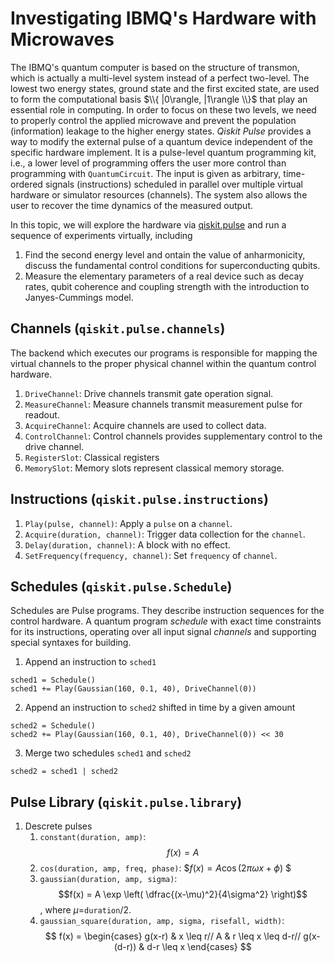 # Investigating IBMQ's Hardware with Microwaves
The IBMQ's quantum computer is based on the structure of transmon, which is actually a multi-level system instead of a perfect two-level.
The lowest two energy states, ground state and the first excited state, are used to form the computational basis $\\{ |0\rangle, |1\rangle \\}$ that play an essential role in computing.
In order to focus on these two levels, we need to properly control the applied microwave and prevent the population (information) leakage to the higher energy states.
*Qiskit Pulse* provides a way to modify the external pulse of a quantum device independent of the specific hardware implement.
It is a pulse-level quantum programming kit, i.e., a lower level of programming offers the user more control than programming with `QuantumCircuit`.
The input is given as arbitrary, time-ordered signals (instructions) scheduled in parallel over multiple virtual hardware or simulator resources (channels). 
The system also allows the user to recover the time dynamics of the measured output.

In this topic, we will explore the hardware via [qiskit.pulse](https://qiskit.org/documentation/apidoc/pulse.html) and run a sequence of experiments virtually, including
1. Find the second energy level and ontain the value of anharmonicity, discuss the fundamental control conditions for superconducting qubits.
2. Measure the elementary parameters of a real device such as decay rates, qubit coherence and coupling strength with the introduction to Janyes-Cummings model.

## Channels (`qiskit.pulse.channels`)
The backend which executes our programs is responsible for mapping the virtual channels to the proper physical channel within the quantum control hardware.
1. `DriveChannel`: Drive channels transmit gate operation signal.
2. `MeasureChannel`: Measure channels transmit measurement pulse for readout.
3. `AcquireChannel`: Acquire channels are used to collect data.
4. `ControlChannel`: Control channels provides supplementary control to the drive channel.
5. `RegisterSlot`: Classical registers
6. `MemorySlot`: Memory slots represent classical memory storage.


## Instructions (`qiskit.pulse.instructions`)
1. `Play(pulse, channel)`: Apply a `pulse` on a `channel`.
2. `Acquire(duration, channel)`: Trigger data collection for the `channel`.
3. `Delay(duration, channel)`: A block with no effect.
4. `SetFrequency(frequency, channel)`: Set `frequency` of `channel`. 


## Schedules (`qiskit.pulse.Schedule`)
Schedules are Pulse programs. They describe instruction sequences for the control hardware.
A quantum program *schedule* with exact time constraints for its instructions, operating over all input signal *channels* and supporting special syntaxes for building.
1. Append an instruction to `sched1`
```
sched1 = Schedule()
sched1 += Play(Gaussian(160, 0.1, 40), DriveChannel(0))
```
2. Append an instruction to `sched2` shifted in time by a given amount
```
sched2 = Schedule()
sched2 += Play(Gaussian(160, 0.1, 40), DriveChannel(0)) << 30
```
3. Merge two schedules `sched1` and `sched2`
```
sched2 = sched1 | sched2
```


## Pulse Library (`qiskit.pulse.library`)
1. Descrete pulses
    1. `constant(duration, amp)`: $$f(x) = A$$
    2. `cos(duration, amp, freq, phase)`: $$f(x) = A \cos (2\pi\omega x + \phi)$ $
    3. `gaussian(duration, amp, sigma)`: $$f(x) = A \exp \left( \dfrac{(x-\mu)^2}{4\sigma^2} \right)$$, where $\mu =$`duration`$/2$.
    4. `gaussian_square(duration, amp, sigma, risefall, width)`: 
        $$
        f(x) = 
        \begin{cases}
        g(x-r) & x \leq r//
        A & r \leq x \leq d-r//
        g(x- (d-r)) & d-r \leq x
        \end{cases}
        $$
